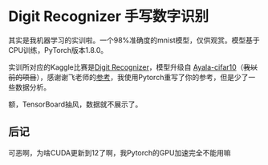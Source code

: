 # Digit Recognizer 手写数字识别

其实是我机器学习的实训啦。一个98%准确度的mnist模型，仅供观赏。模型基于CPU训练，PyTorch版本1.8.0。

实训所对应的Kaggle比赛是[Digit Recognizer](https://www.kaggle.com/competitions/digit-recognizer/overview)，模型升级自 [Ayala-cifar10](https://github.com/AyalaKaguya/Ayala-cifar10)（~~我以前的项目~~），感谢谢飞老师的[参考](https://www.kaggle.com/code/xiefei/03-digit-recognizer/notebook)，我使用Pytorch重写了你的参考，但是少了一些数据分析。

额，TensorBoard抽风，数据就不展示了。

## 后记

可恶啊，为啥CUDA更新到12了啊，我Pytorch的GPU加速完全不能用嘛
